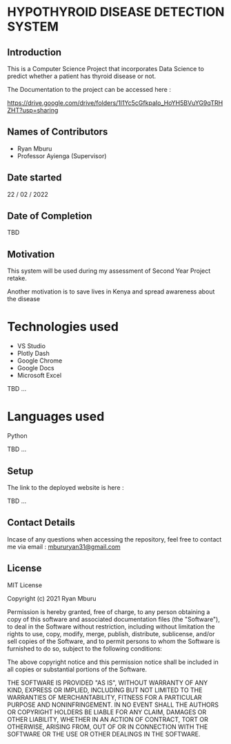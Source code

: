 # HYPOTHYROID DISEASE DETECTION SYSTEM

## Introduction

This is a Computer Science Project that incorporates Data Science to predict whether a patient has thyroid disease or not.

The Documentation to the project can be accessed here : 

https://drive.google.com/drive/folders/1l1Yc5cGfkpaIo_HoYH5BVuYG9qTRHZHT?usp=sharing

## Names of Contributors

- Ryan Mburu
- Professor Ayienga (Supervisor)

## Date started

22 / 02 / 2022

## Date of Completion

TBD

## Motivation

This system will be used during my assessment of Second Year Project retake.

Another motivation is to save lives in Kenya and spread awareness about the disease

# Technologies used

- VS Studio
- Plotly Dash
- Google Chrome
- Google Docs
- Microsoft Excel

TBD ...

# Languages used

Python

TBD ...

## Setup

The link to the deployed website is here : 

TBD ...

## Contact Details

Incase of any questions when accessing the repository, feel free to contact me via email : 
mbururyan31@gmail.com

## License

MIT License

Copyright (c) 2021 Ryan Mburu

Permission is hereby granted, free of charge, to any person obtaining a copy of this software and associated documentation files (the "Software"), to deal in the Software without restriction, including without limitation the rights to use, copy, modify, merge, publish, distribute, sublicense, and/or sell copies of the Software, and to permit persons to whom the Software is furnished to do so, subject to the following conditions:

The above copyright notice and this permission notice shall be included in all copies or substantial portions of the Software.

THE SOFTWARE IS PROVIDED "AS IS", WITHOUT WARRANTY OF ANY KIND, EXPRESS OR IMPLIED, INCLUDING BUT NOT LIMITED TO THE WARRANTIES OF MERCHANTABILITY, FITNESS FOR A PARTICULAR PURPOSE AND NONINFRINGEMENT. IN NO EVENT SHALL THE AUTHORS OR COPYRIGHT HOLDERS BE LIABLE FOR ANY CLAIM, DAMAGES OR OTHER LIABILITY, WHETHER IN AN ACTION OF CONTRACT, TORT OR OTHERWISE, ARISING FROM, OUT OF OR IN CONNECTION WITH THE SOFTWARE OR THE USE OR OTHER DEALINGS IN THE SOFTWARE.
